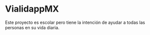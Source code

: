 # VialidappMX
Este proyecto es escolar pero tiene la intención de ayudar a todas las personas en su vida diaria.
